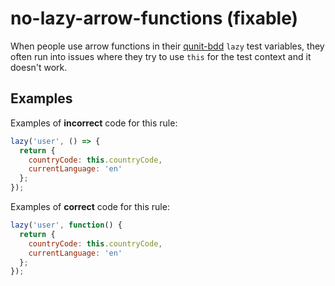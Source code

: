 # no-lazy-arrow-functions (fixable)

When people use arrow functions in their [qunit-bdd](https://github.com/square/qunit-bdd) `lazy` test variables, they often run into issues where they try to use `this` for the test context and it doesn't work.

## Examples

Examples of **incorrect** code for this rule:

```js
lazy('user', () => {
  return {
    countryCode: this.countryCode,
    currentLanguage: 'en'
  };
});
```

Examples of **correct** code for this rule:

```js
lazy('user', function() {
  return {
    countryCode: this.countryCode,
    currentLanguage: 'en'
  };
});
```
